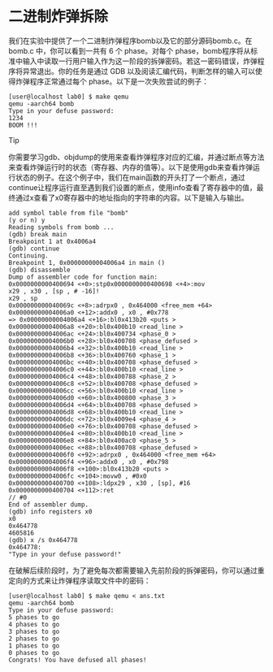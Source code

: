 # 二进制炸弹拆除

我们在实验中提供了一个二进制炸弹程序bomb以及它的部分源码bomb.c。在 bomb.c 中，你可以看到一共有 6 个 phase。对每个 phase，bomb程序将从标准中输入中读取一行用户输入作为这一阶段的拆弹密码。若这一密码错误，炸弹程序将异常退出。你的任务是通过 GDB 以及阅读汇编代码，判断怎样的输入可以使得炸弹程序正常通过每个 phase。以下是一次失败尝试的例子：

```console
[user@localhost lab0] $ make qemu
qemu -aarch64 bomb
Type in your defuse password:
1234
BOOM !!!

```

> [!TIP]
> 你需要学习gdb、objdump的使用来查看炸弹程序对应的汇编，并通过断点等方法来查看炸弹运行时的状态（寄存器、内存的值等）。以下是使用gdb来查看炸弹运行状态的例子。在这个例子中，我们在main函数的开头打了一个断点，通过continue让程序运行直至遇到我们设置的断点，使用info查看了寄存器中的值，最终通过x查看了x0寄存器中的地址指向的字符串的内容。以下是输入与输出。

```console
add symbol table from file "bomb"
(y or n) y
Reading symbols from bomb ...
(gdb) break main
Breakpoint 1 at 0x4006a4
(gdb) continue
Continuing.
Breakpoint 1, 0x00000000004006a4 in main ()
(gdb) disassemble
Dump of assembler code for function main:
0x0000000000400694 <+0>:stp0x0000000000400698 <+4>:mov
x29 , x30 , [sp , # -16]!
x29 , sp
0x000000000040069c <+8>:adrpx0 , 0x464000 <free_mem +64>
0x00000000004006a0 <+12>:addx0 , x0 , #0x778
=> 0x00000000004006a4 <+16>:bl0x413b20 <puts >
0x00000000004006a8 <+20>:bl0x400b10 <read_line >
0x00000000004006ac <+24>:bl0x400734 <phase_0 >
0x00000000004006b0 <+28>:bl0x400708 <phase_defused >
0x00000000004006b4 <+32>:bl0x400b10 <read_line >
0x00000000004006b8 <+36>:bl0x400760 <phase_1 >
0x00000000004006bc <+40>:bl0x400708 <phase_defused >
0x00000000004006c0 <+44>:bl0x400b10 <read_line >
0x00000000004006c4 <+48>:bl0x400788 <phase_2 >
0x00000000004006c8 <+52>:bl0x400708 <phase_defused >
0x00000000004006cc <+56>:bl0x400b10 <read_line >
0x00000000004006d0 <+60>:bl0x400800 <phase_3 >
0x00000000004006d4 <+64>:bl0x400708 <phase_defused >
0x00000000004006d8 <+68>:bl0x400b10 <read_line >
0x00000000004006dc <+72>:bl0x4009e4 <phase_4 >
0x00000000004006e0 <+76>:bl0x400708 <phase_defused >
0x00000000004006e4 <+80>:bl0x400b10 <read_line >
0x00000000004006e8 <+84>:bl0x400ac0 <phase_5 >
0x00000000004006ec <+88>:bl0x400708 <phase_defused >
0x00000000004006f0 <+92>:adrpx0 , 0x464000 <free_mem +64>
0x00000000004006f4 <+96>:addx0 , x0 , #0x798
0x00000000004006f8 <+100>:bl0x413b20 <puts >
0x00000000004006fc <+104>:movw0 , #0x0
0x0000000000400700 <+108>:ldpx29 , x30 , [sp], #16
0x0000000000400704 <+112>:ret
// #0
End of assembler dump.
(gdb) info registers x0
x0
0x464778
4605816
(gdb) x /s 0x464778
0x464778:
"Type in your defuse password!"

```
在破解后续阶段时，为了避免每次都需要输入先前阶段的拆弹密码，你可以通过重定向的方式来让炸弹程序读取文件中的密码：

```console
[user@localhost lab0] $ make qemu < ans.txt
qemu -aarch64 bomb
Type in your defuse password:
5 phases to go
4 phases to go
3 phases to go
2 phases to go
1 phases to go
0 phases to go
Congrats! You have defused all phases!

```



